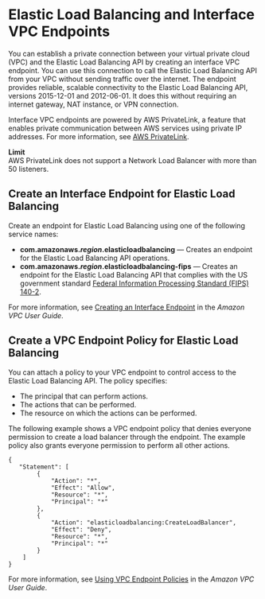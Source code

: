 # Elastic Load Balancing and Interface VPC Endpoints<a name="load-balancer-vpc-endpoints"></a>

You can establish a private connection between your virtual private cloud \(VPC\) and the Elastic Load Balancing API by creating an interface VPC endpoint\. You can use this connection to call the Elastic Load Balancing API from your VPC without sending traffic over the internet\. The endpoint provides reliable, scalable connectivity to the Elastic Load Balancing API, versions 2015\-12\-01 and 2012\-06\-01\. It does this without requiring an internet gateway, NAT instance, or VPN connection\.

Interface VPC endpoints are powered by AWS PrivateLink, a feature that enables private communication between AWS services using private IP addresses\. For more information, see [AWS PrivateLink](http://aws.amazon.com/privatelink/)\.

**Limit**  
AWS PrivateLink does not support a Network Load Balancer with more than 50 listeners\.

## Create an Interface Endpoint for Elastic Load Balancing<a name="create-vpce-elb"></a>

Create an endpoint for Elastic Load Balancing using one of the following service names:
+ **com\.amazonaws\.*region*\.elasticloadbalancing** — Creates an endpoint for the Elastic Load Balancing API operations\.
+ **com\.amazonaws\.*region*\.elasticloadbalancing\-fips** — Creates an endpoint for the Elastic Load Balancing API that complies with the US government standard [Federal Information Processing Standard \(FIPS\) 140\-2](http://aws.amazon.com/compliance/fips/)\.

For more information, see [Creating an Interface Endpoint](https://docs.aws.amazon.com/vpc/latest/userguide/vpce-interface.html#create-interface-endpoint) in the *Amazon VPC User Guide*\.

## Create a VPC Endpoint Policy for Elastic Load Balancing<a name="create-vpce-policy-elb"></a>

You can attach a policy to your VPC endpoint to control access to the Elastic Load Balancing API\. The policy specifies:
+ The principal that can perform actions\.
+ The actions that can be performed\.
+ The resource on which the actions can be performed\.

The following example shows a VPC endpoint policy that denies everyone permission to create a load balancer through the endpoint\. The example policy also grants everyone permission to perform all other actions\.

```
{
   "Statement": [
        {
            "Action": "*",
            "Effect": "Allow",
            "Resource": "*",
            "Principal": "*"
        },
        {
            "Action": "elasticloadbalancing:CreateLoadBalancer",
            "Effect": "Deny",
            "Resource": "*",
            "Principal": "*"
        }
    ]
}
```

For more information, see [Using VPC Endpoint Policies](https://docs.aws.amazon.com/vpc/latest/userguide/vpc-endpoints-access.html#vpc-endpoint-policies) in the *Amazon VPC User Guide*\.